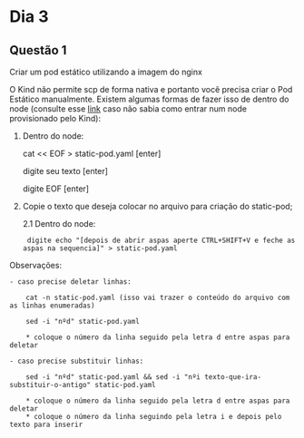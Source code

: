 # Dia 3 

## Questão 1

Criar um pod estático utilizando a imagem do nginx

O Kind não permite scp de forma nativa e portanto você precisa criar o Pod Estático manualmente. Existem algumas formas de fazer isso de dentro do node (consulte esse [link](https://github.com/Siluryan/Diversos/tree/main/Kubernetes/Links-%C3%9Ateis) caso não sabia como entrar num node provisionado pelo Kind):

1. Dentro do node:
	
	cat << EOF > static-pod.yaml [enter]
	
	digite seu texto [enter]
	
	digite EOF [enter]

2. Copie o texto que deseja colocar no arquivo para criação do static-pod;
	
	2.1 Dentro do node:
	
		digite echo "[depois de abrir aspas aperte CTRL+SHIFT+V e feche as aspas na sequencia]" > static-pod.yaml

Observações:

	- caso precise deletar linhas:
	
		cat -n static-pod.yaml (isso vai trazer o conteúdo do arquivo com as linhas enumeradas)
		
		sed -i "nºd" static-pod.yaml 
		
		* coloque o número da linha seguido pela letra d entre aspas para deletar
		
	- caso precise substituir linhas:
	
		sed -i "nºd" static-pod.yaml && sed -i "nºi texto-que-ira-substituir-o-antigo" static-pod.yaml
		
		* coloque o número da linha seguido pela letra d entre aspas para deletar
		* coloque o número da linha seguindo pela letra i e depois pelo texto para inserir


